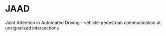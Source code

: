 # JAAD
Joint Attention in Automated Driving - vehicle-pedestrian communication at unsignalized intersections
